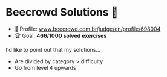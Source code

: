 # Beecrowd Solutions 🐝

* 👤 Profile: www.beecrowd.com.br/judge/en/profile/698004
* 🏆 Goal: **466/1000 solved exercises**

I'd like to point out that my solutions...

* Are divided by category > difficulty
* Go from level 4 upwards
